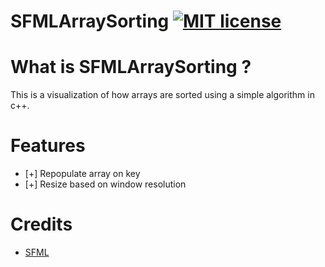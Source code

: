 # SFMLArraySorting [![MIT license](https://img.shields.io/badge/License-MIT-blue.svg)](https://lbesson.mit-license.org/)

# What is SFMLArraySorting ?

This is a visualization of how arrays are sorted using a simple algorithm in c++.

# Features
 
- [+] Repopulate array on key
- [+] Resize based on window resolution

# Credits

- [SFML](https://www.sfml-dev.org)
